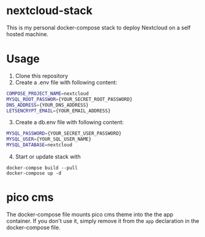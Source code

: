# nextcloud-stack
This is my personal docker-compose stack to deploy Nextcloud on a self hosted machine. 
# Usage
1. Clone this repository
2. Create a .env file with following content:
```bash
COMPOSE_PROJECT_NAME=nextcloud
MYSQL_ROOT_PASSWOR={YOUR_SECRET_ROOT_PASSWORD}
DNS_ADDRESS={YOUR_DNS_ADDRESS}
LETSENCRYPT_EMAIL={YOUR_EMAIL_ADDRESS}
```
3. Create a db.env file with following content:
```bash
MYSQL_PASSWORD={YOUR_SECRET_USER_PASSWORD}
MYSQL_USER={YOUR_SQL_USER_NAME}
MYSQL_DATABASE=nextcloud
```
4. Start or update stack with 
```
docker-compse build --pull
docker-compose up -d
```

# pico cms
The docker-compose file mounts pico cms theme into the the app container. If you don't use it, simply remove it from the `app` declaration in the docker-compose file.
